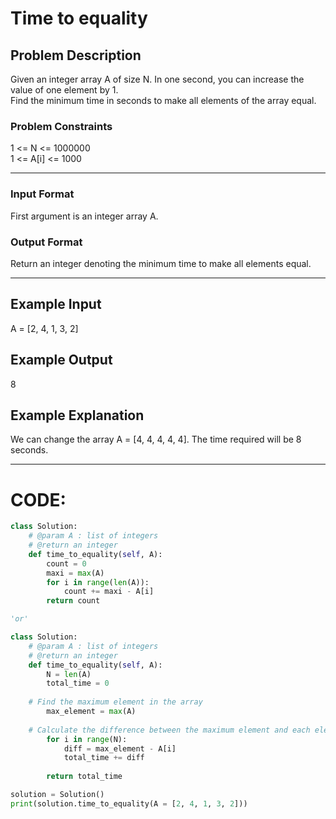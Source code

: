 # Time to equality

## Problem Description
Given an integer array A of size N. In one second, you can increase the value of one element by 1. </br>
Find the minimum time in seconds to make all elements of the array equal.

### Problem Constraints
1 <= N <= 1000000 </br>
1 <= A[i] <= 1000

---

### Input Format
First argument is an integer array A.

### Output Format
Return an integer denoting the minimum time to make all elements equal.

---

## Example Input
A = [2, 4, 1, 3, 2]

## Example Output
8

## Example Explanation
We can change the array A = [4, 4, 4, 4, 4]. The time required will be 8 seconds.

---

# CODE:

```python
class Solution:
    # @param A : list of integers
    # @return an integer
    def time_to_equality(self, A):
        count = 0
        maxi = max(A)
        for i in range(len(A)):
            count += maxi - A[i]
        return count

'or'

class Solution:
    # @param A : list of integers
    # @return an integer
    def time_to_equality(self, A):
        N = len(A)
        total_time = 0
    
    # Find the maximum element in the array
        max_element = max(A)
    
    # Calculate the difference between the maximum element and each element
        for i in range(N):
            diff = max_element - A[i]
            total_time += diff
    
        return total_time

solution = Solution()
print(solution.time_to_equality(A = [2, 4, 1, 3, 2]))
```
